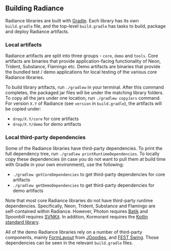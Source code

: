 ## Building Radiance

Radiance libraries are built with [Gradle](https://docs.gradle.org/). Each library has its own `build.gradle` file, and the top-level `build.gradle` has tasks to build, package and deploy Radiance artifacts.

### Local artifacts

Radiance artifacts are split into three groups - `core`, `demo` and `tools`. Core artifacts are binaries that provide application-facing functionality of Neon, Trident, Substance, Flamingo etc. Demo artifacts are binaries that provide the bundled test / demo applications for local testing of the various core Radiance libraries.

To build library artifacts, run `./gradlew` in your terminal. After this command completes, the packaged jar files will be under the matching library folders. To copy all the jars under one location, run `./gradlew copyJars` command. For version `X.Y` of Radiance (see `version` in `build.gradle`), the artifacts will be copied under:

* `drop/X.Y/core` for core artifacts
* `drop/X.Y/demo` for demo artifacts

### Local third-party dependencies

Some of the Radiance libraries have third-party dependencies. To print the full dependency tree, run `./gradlew printRuntimeDependencies`. To locally copy these dependencies (in case you do not want to pull them at build time with Gradle in your own environment), use the following:

* `./gradlew getCoreDependencies` to get third-party dependencies for core artifacts
* `./gradlew getDemoDependencies` to get third-party dependencies for demo artifacts

Note that most core Radiance libraries do not have third-party runtime dependencies. Specifically, Neon, Trident, Substance and Flamingo are self-contained within Radiance. However, Photon requires [Batik](https://xmlgraphics.apache.org/batik/) and Spoonbill requires [SVNKit](https://svnkit.com/). In addition, Kormorant requires the [Kotlin standard library](https://kotlinlang.org/api/latest/jvm/stdlib/index.html).

All of the demo Radiance libraries rely on a number of third-party components, mainly [FormLayout](http://www.jgoodies.com/freeware/libraries/forms/) from [JGoodies](http://www.jgoodies.com/), and [FEST Swing](https://github.com/alexruiz/fest-swing-1.x). Those dependencies can be seen in the relevant `build.gradle` files.
